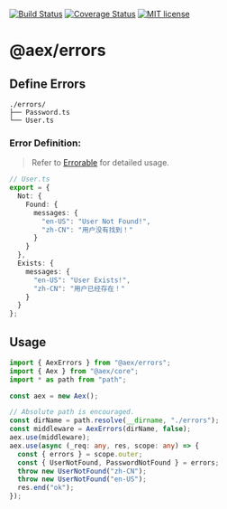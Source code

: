 [![Build Status](https://api.travis-ci.org/aex-ts-node/errors.svg?branch=master)](https://travis-ci.org/aex-ts-node/errors.svg?branch=master)
[![Coverage Status](https://coveralls.io/repos/github/aex-ts-node/errors/badge.svg?branch=master)](https://coveralls.io/github/aex-ts-node/errors?branch=master)
[![MIT license](http://img.shields.io/badge/license-MIT-brightgreen.svg)](http://opensource.org/licenses/MIT)

# @aex/errors

## Define Errors

```
./errors/
├── Password.ts
└── User.ts
```

### Error Definition:

> Refer to [Errorable](https://github.com/calidion/errorable) for detailed usage.

```ts
// User.ts
export = {
  Not: {
    Found: {
      messages: {
        "en-US": "User Not Found!",
        "zh-CN": "用户没有找到！"
      }
    }
  },
  Exists: {
    messages: {
      "en-US": "User Exists!",
      "zh-CN": "用户已经存在！"
    }
  }
};
```

## Usage

```ts
import { AexErrors } from "@aex/errors";
import { Aex } from "@aex/core";
import * as path from "path";

const aex = new Aex();

// Absolute path is encouraged.
const dirName = path.resolve(__dirname, "./errors");
const middleware = AexErrors(dirName, false);
aex.use(middleware);
aex.use(async (_req: any, res, scope: any) => {
  const { errors } = scope.outer;
  const { UserNotFound, PasswordNotFound } = errors;
  throw new UserNotFound("zh-CN");
  throw new UserNotFound("en-US");
  res.end("ok");
});
```
